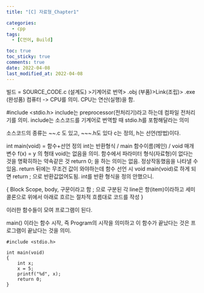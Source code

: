 ```yaml
---
title: "[C] 자료형_Chapter1"

categories:
  - cpp
tags:
  - [C언어, Build]

toc: true
toc_sticky: true
comments: true
date: 2022-04-08
last_modified_at: 2022-04-08
---
```


빌드 = SOURCE_CODE.c (설계도) >기계어로 번역> .obj (부품)>Link(조립)> .exe (완성품)
컴퓨터 -> CPU를 의미. CPU는 연산(실행)을 함.

#include <stdio.h>
include는 preprocessor(전처리기)라고 하는데 컴파일 전처리기를 의미. include는 소스코드를 기계어로 번역할 때 stdio.h를 포함해달라는 의미

소스코드의 종류는 ~~.c 도 있고, ~~~.h도 있다
c는 정의, h는 선언(방법)이다.

int main(void)  = 함수+선언 정의
int는 반환형식 / main 함수이름(메인) / void 매개변수
f(x) = y 의 형태
void는 없음을 의미. 함수에서 파라미터 형식(자료형)이 없다는 것을 명확히하는 약속같은 것
return 0; 을 하는 의미는 없음. 정상작동했음을 나타낼 수 있음.
return 뒤에는 무조건 값이 와야하는데
함수 선언 시 
void main(void)로 하게 되면 return ; 으로 반환값없어도됨. int를 반환 형식을 정의 안했으니.

{
    Block Scope, body, 구문이라고 함
    ; 으로 구분된 각 line은 항(item)이라하고 세미콜론으로 위에서 아래로 흐르는 절차적 흐름대로 코드를 작성
}

이러한 함수들이 모여 프로그램이 된다.

main() 이라는 함수 시작, 즉 Program의 시작을 의미하고 이 함수가 끝났다는 것은 프로그램이 끝났다는 것을 의미.

```
#include <stdio.h>

int main(void)
{
    int x;
    x = 5;
    printf("%d", x);
    return 0;
}
```
